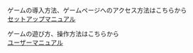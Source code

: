 ゲームの導入方法、ゲームページへのアクセス方法はこちらから<br>
[セットアップマニュアル](setupManual.md)

ゲームの遊び方、操作方法はこちらから<br>
[ユーザーマニュアル](usersManual.md)
